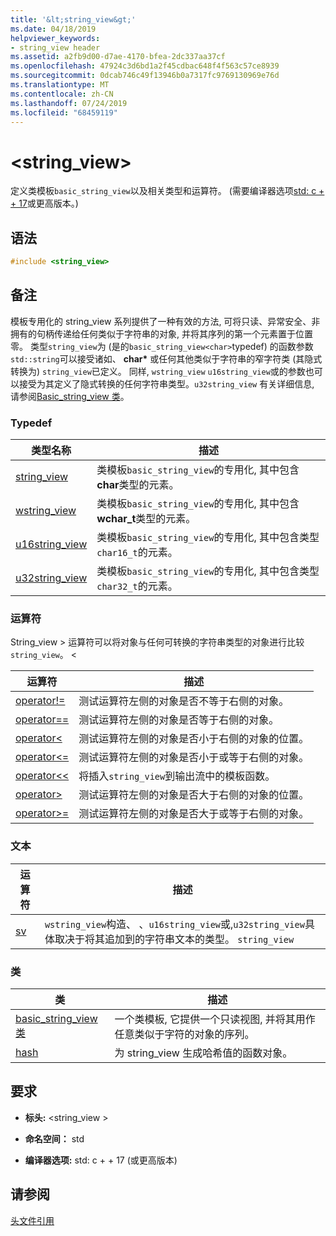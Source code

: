 ```yaml
---
title: '&lt;string_view&gt;'
ms.date: 04/18/2019
helpviewer_keywords:
- string_view header
ms.assetid: a2fb9d00-d7ae-4170-bfea-2dc337aa37cf
ms.openlocfilehash: 47924c3d6bd1a2f45cdbac648f4f563c57ce8939
ms.sourcegitcommit: 0dcab746c49f13946b0a7317fc9769130969e76d
ms.translationtype: MT
ms.contentlocale: zh-CN
ms.lasthandoff: 07/24/2019
ms.locfileid: "68459119"
---
```

# <a name="ltstringviewgt"></a>&lt;string_view&gt;

定义类模板`basic_string_view`以及相关类型和运算符。 (需要编译器选项[std: c + + 17](../build/reference/std-specify-language-standard-version.md)或更高版本。)

## <a name="syntax"></a>语法

```cpp
#include <string_view>
```

## <a name="remarks"></a>备注

模板专用化的 string_view 系列提供了一种有效的方法, 可将只读、异常安全、非拥有的句柄传递给任何类似于字符串的对象, 并将其序列的第一个元素置于位置零。 类型`string_view`为 (是的`basic_string_view<char>`typedef) 的函数参数`std::string`可以接受诸如、 **char\*** 或任何其他类似于字符串的窄字符类 (其隐式转换为) `string_view`已定义。 同样, `wstring_view` `u16string_view`或的参数也可以接受为其定义了隐式转换的任何字符串类型。`u32string_view` 有关详细信息, 请参阅[Basic_string_view 类](../standard-library/basic-string-view-class.md)。

### <a name="typedefs"></a>Typedef

|类型名称|描述|
|-|-|
|[string_view](../standard-library/string-view-typedefs.md#string_view)|类模板`basic_string_view`的专用化, 其中包含**char**类型的元素。|
|[wstring_view](../standard-library/string-view-typedefs.md#wstring_view)|类模板`basic_string_view`的专用化, 其中包含**wchar_t**类型的元素。|
|[u16string_view](../standard-library/string-view-typedefs.md#u16string_view)|类模板`basic_string_view`的专用化, 其中包含类型`char16_t`的元素。|
|[u32string_view](../standard-library/string-view-typedefs.md#u32string_view)|类模板`basic_string_view`的专用化, 其中包含类型`char32_t`的元素。|

### <a name="operators"></a>运算符

String_view > 运算符可以将对象与任何可转换的字符串类型的对象进行比较`string_view`。 \<

|运算符|描述|
|-|-|
|[operator!=](../standard-library/string-view-operators.md#op_neq)|测试运算符左侧的对象是否不等于右侧的对象。|
|[operator==](../standard-library/string-view-operators.md#op_eq_eq)|测试运算符左侧的对象是否等于右侧的对象。|
|[operator<](../standard-library/string-view-operators.md#op_lt)|测试运算符左侧的对象是否小于右侧的对象的位置。|
|[operator<=](../standard-library/string-view-operators.md#op_lt_eq)|测试运算符左侧的对象是否小于或等于右侧的对象。|
|[operator<\<](../standard-library/string-view-operators.md#op_lt_lt)|将插入`string_view`到输出流中的模板函数。|
|[operator>](../standard-library/string-view-operators.md#op_gt)|测试运算符左侧的对象是否大于右侧的对象的位置。|
|[operator>=](../standard-library/string-view-operators.md#op_gt_eq)|测试运算符左侧的对象是否大于或等于右侧的对象。|

### <a name="literals"></a>文本

|运算符|描述|
|-|-|
|[sv](../standard-library/string-view-operators.md#op_sv)|`wstring_view`构造、 、`u16string_view`或,`u32string_view`具体取决于将其追加到的字符串文本的类型。 `string_view`|

### <a name="classes"></a>类

|类|描述|
|-|-|
|[basic_string_view 类](../standard-library/basic-string-view-class.md)|一个类模板, 它提供一个只读视图, 并将其用作任意类似于字符的对象的序列。|
|[hash](string-view-hash.md)|为 string_view 生成哈希值的函数对象。|

## <a name="requirements"></a>要求

- **标头:** \<string_view >

- **命名空间：** std

- **编译器选项:** std: c + + 17 (或更高版本)

## <a name="see-also"></a>请参阅

[头文件引用](../standard-library/cpp-standard-library-header-files.md)
